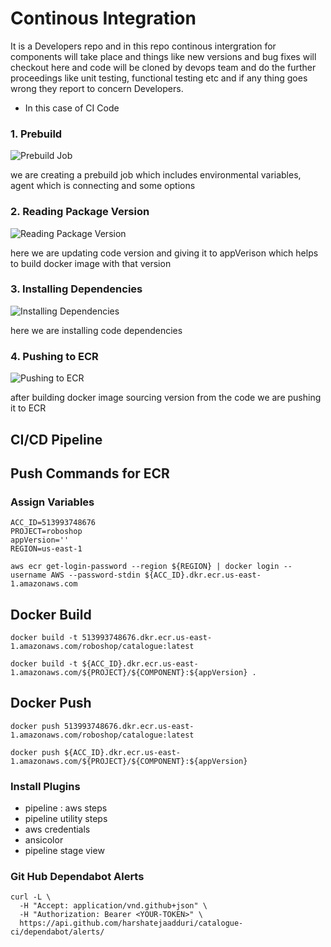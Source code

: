 # Continous Integration
It is a Developers repo and in this repo continous intergration for components will take place and things like new versions and bug fixes will checkout here and code will be cloned by devops team and do the further proceedings like unit testing, functional testing etc and if any thing goes wrong they report to concern Developers.

* In this case of CI Code
### 1. Prebuild
![Prebuild Job](https://github.com/user-attachments/assets/46f2d1b3-b753-4cfe-81e4-d5647313e629)

we are creating a prebuild job which includes environmental variables, agent which is connecting and some options

### 2. Reading Package Version
![Reading Package Version](https://github.com/user-attachments/assets/57707eeb-0505-474c-b793-e58c6f9bbb9a)

here we are updating code version and giving it to appVerison which helps to build docker image with that version

### 3. Installing Dependencies
![Installing Dependencies](https://github.com/user-attachments/assets/2eddcbd5-7681-4a35-82a9-ebe90e027ee2)

here we are installing code dependencies

### 4. Pushing to ECR
![Pushing to ECR](https://github.com/user-attachments/assets/24fcc060-b479-4c1b-94ec-1f88b04a6273)

after building docker image sourcing version from the code we are pushing it to ECR 



## CI/CD Pipeline

## Push Commands for ECR
### Assign Variables
```
ACC_ID=513993748676
PROJECT=roboshop
appVersion=''
REGION=us-east-1

```

```
aws ecr get-login-password --region ${REGION} | docker login --username AWS --password-stdin ${ACC_ID}.dkr.ecr.us-east-1.amazonaws.com
```

## Docker Build

```
docker build -t 513993748676.dkr.ecr.us-east-1.amazonaws.com/roboshop/catalogue:latest
```

```
docker build -t ${ACC_ID}.dkr.ecr.us-east-1.amazonaws.com/${PROJECT}/${COMPONENT}:${appVersion} .
```


## Docker Push

```
docker push 513993748676.dkr.ecr.us-east-1.amazonaws.com/roboshop/catalogue:latest
```

```
docker push ${ACC_ID}.dkr.ecr.us-east-1.amazonaws.com/${PROJECT}/${COMPONENT}:${appVersion}
```


### Install Plugins
* pipeline : aws steps
* pipeline utility steps
* aws credentials
* ansicolor
* pipeline stage view


### Git Hub Dependabot Alerts
```
curl -L \
  -H "Accept: application/vnd.github+json" \
  -H "Authorization: Bearer <YOUR-TOKEN>" \
  https://api.github.com/harshatejaadduri/catalogue-ci/dependabot/alerts/
```  